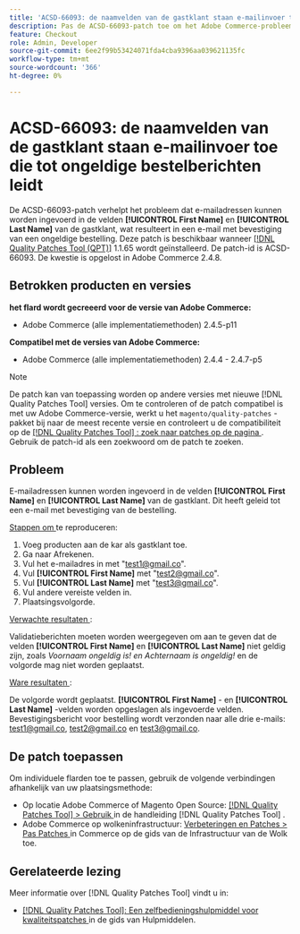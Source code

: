 ```yaml
---
title: 'ACSD-66093: de naamvelden van de gastklant staan e-mailinvoer toe die tot ongeldige bestelberichten leidt'
description: Pas de ACSD-66093-patch toe om het Adobe Commerce-probleem op te lossen, waarbij e-mailadressen kunnen worden ingevoerd in de velden **[!UICONTROL First Name] ** en **[!UICONTROL Last Name] ** en een e-mail met een ongeldige orderbevestiging kunnen worden verzonden.
feature: Checkout
role: Admin, Developer
source-git-commit: 6ee2f99b53424071fda4cba9396aa039621135fc
workflow-type: tm+mt
source-wordcount: '366'
ht-degree: 0%

---
```



# ACSD-66093: de naamvelden van de gastklant staan e-mailinvoer toe die tot ongeldige bestelberichten leidt

De ACSD-66093-patch verhelpt het probleem dat e-mailadressen kunnen worden ingevoerd in de velden **[!UICONTROL First Name]** en **[!UICONTROL Last Name]** van de gastklant, wat resulteert in een e-mail met bevestiging van een ongeldige bestelling. Deze patch is beschikbaar wanneer [[!DNL Quality Patches Tool (QPT)]](/help/tools/quality-patches-tool/quality-patches-tool-to-self-serve-quality-patches.md) 1.1.65 wordt geïnstalleerd. De patch-id is ACSD-66093. De kwestie is opgelost in Adobe Commerce 2.4.8.

## Betrokken producten en versies

**het flard wordt gecreeerd voor de versie van Adobe Commerce:**

* Adobe Commerce (alle implementatiemethoden) 2.4.5-p11

**Compatibel met de versies van Adobe Commerce:**

* Adobe Commerce (alle implementatiemethoden) 2.4.4 - 2.4.7-p5

>[!NOTE]
>
>De patch kan van toepassing worden op andere versies met nieuwe [!DNL Quality Patches Tool] versies. Om te controleren of de patch compatibel is met uw Adobe Commerce-versie, werkt u het `magento/quality-patches` -pakket bij naar de meest recente versie en controleert u de compatibiliteit op de [[!DNL Quality Patches Tool] : zoek naar patches op de pagina ](https://experienceleague.adobe.com/tools/commerce-quality-patches/index.html?lang=nl-NL) . Gebruik de patch-id als een zoekwoord om de patch te zoeken.

## Probleem

E-mailadressen kunnen worden ingevoerd in de velden **[!UICONTROL First Name]** en **[!UICONTROL Last Name]** van de gastklant. Dit heeft geleid tot een e-mail met bevestiging van de bestelling.

<u> Stappen om </u> te reproduceren:

1. Voeg producten aan de kar als gastklant toe.
2. Ga naar Afrekenen.
3. Vul het e-mailadres in met &quot;test1@gmail.co&quot;.
4. Vul **[!UICONTROL First Name]** met &quot;<test2@gmail.co>&quot;.
5. Vul **[!UICONTROL Last Name]** met &quot;<test3@gmail.co>&quot;.
6. Vul andere vereiste velden in.
7. Plaatsingsvolgorde.

<u> Verwachte resultaten </u>:

Validatieberichten moeten worden weergegeven om aan te geven dat de velden **[!UICONTROL First Name]** en **[!UICONTROL Last Name]** niet geldig zijn, zoals *Voornaam ongeldig is! en Achternaam is ongeldig!* en de volgorde mag niet worden geplaatst.

<u> Ware resultaten </u>:

De volgorde wordt geplaatst.
**[!UICONTROL First Name]** - en **[!UICONTROL Last Name]** -velden worden opgeslagen als ingevoerde velden.
Bevestigingsbericht voor bestelling wordt verzonden naar alle drie e-mails: test1@gmail.co, test2@gmail.co en test3@gmail.co.

## De patch toepassen

Om individuele flarden toe te passen, gebruik de volgende verbindingen afhankelijk van uw plaatsingsmethode:

* Op locatie Adobe Commerce of Magento Open Source: [[!DNL Quality Patches Tool] > Gebruik ](/help/tools/quality-patches-tool/usage.md) in de handleiding [!DNL Quality Patches Tool] .
* Adobe Commerce op wolkeninfrastructuur: [ Verbeteringen en Patches > Pas Patches ](https://experienceleague.adobe.com/docs/commerce-cloud-service/user-guide/develop/upgrade/apply-patches.html?lang=nl-NL) in Commerce op de gids van de Infrastructuur van de Wolk toe.

## Gerelateerde lezing

Meer informatie over [!DNL Quality Patches Tool] vindt u in:

* [[!DNL Quality Patches Tool]: Een zelfbedieningshulpmiddel voor kwaliteitspatches ](/help/tools/quality-patches-tool/quality-patches-tool-to-self-serve-quality-patches.md) in de gids van Hulpmiddelen.
